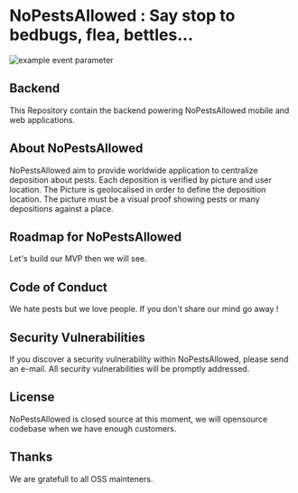 # NoPestsAllowed : Say stop to bedbugs, flea, bettles...

![example event parameter](https://github.com/NoPestsAllowed/backend/actions/workflows/jest.yml/badge.svg?event=push)

## Backend

This Repository contain the backend powering NoPestsAllowed mobile and web applications.

## About NoPestsAllowed

NoPestsAllowed aim to provide worldwide application to centralize deposition about pests. Each deposition is verified by picture and user location. The Picture is geolocalised in order to define the deposition location. The picture must be a visual proof showing pests or many depositions against a place.

## Roadmap for NoPestsAllowed

Let's build our MVP then we will see.

<!-- ## NoPestsAllowed Sponsors

We are a small community, we dedicate as much time as we can to improve NoPestsAllowed. You can support us throught sponsorship. -->

## Code of Conduct

We hate pests but we love people. If you don't share our mind go away !

## Security Vulnerabilities

If you discover a security vulnerability within NoPestsAllowed, please send an e-mail. All security vulnerabilities will be promptly addressed.

## License

NoPestsAllowed is closed source at this moment, we will opensource codebase when we have enough customers.

## Thanks

We are gratefull to all OSS mainteners.
